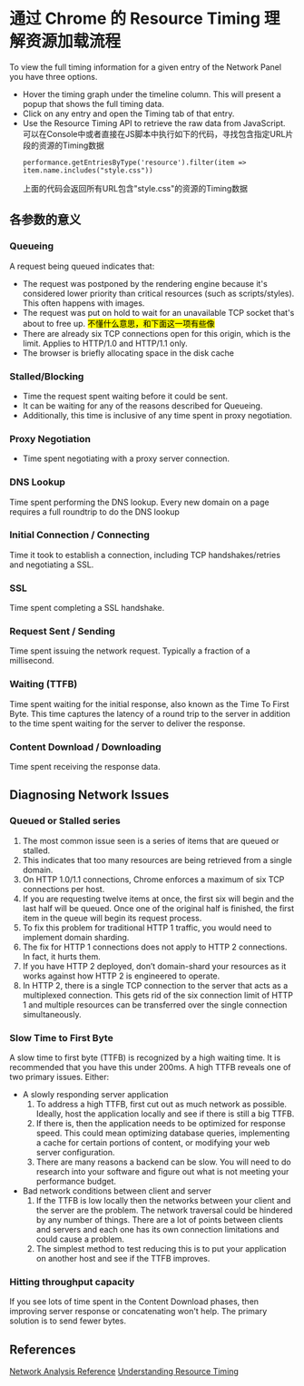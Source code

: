 # 通过 Chrome 的 Resource Timing 理解资源加载流程

To view the full timing information for a given entry of the Network Panel you have three options.
* Hover the timing graph under the timeline column. This will present a popup that shows the full timing data.
* Click on any entry and open the Timing tab of that entry.
* Use the Resource Timing API to retrieve the raw data from JavaScript.  
    可以在Console中或者直接在JS脚本中执行如下的代码，寻找包含指定URL片段的资源的Timing数据
    ```
    performance.getEntriesByType('resource').filter(item => item.name.includes("style.css"))
    ```
    上面的代码会返回所有URL包含"style.css"的资源的Timing数据


## 各参数的意义
### Queueing
A request being queued indicates that:
* The request was postponed by the rendering engine because it's considered lower priority than critical resources (such as scripts/styles). This often happens with images.
* The request was put on hold to wait for an unavailable TCP socket that's about to free up. <mark>不懂什么意思，和下面这一项有些像</mark>
* There are already six TCP connections open for this origin, which is the limit. Applies to HTTP/1.0 and HTTP/1.1 only.
* The browser is briefly allocating space in the disk cache

### Stalled/Blocking
* Time the request spent waiting before it could be sent.
* It can be waiting for any of the reasons described for Queueing.
* Additionally, this time is inclusive of any time spent in proxy negotiation.

### Proxy Negotiation
* Time spent negotiating with a proxy server connection.

### DNS Lookup
Time spent performing the DNS lookup. Every new domain on a page requires a full roundtrip to do the DNS lookup

### Initial Connection / Connecting
Time it took to establish a connection, including TCP handshakes/retries and negotiating a SSL.

### SSL
Time spent completing a SSL handshake.

### Request Sent / Sending
Time spent issuing the network request. Typically a fraction of a millisecond.

### Waiting (TTFB)
Time spent waiting for the initial response, also known as the Time To First Byte. This time captures the latency of a round trip to the server in addition to the time spent waiting for the server to deliver the response.

### Content Download / Downloading
Time spent receiving the response data.



## Diagnosing Network Issues
### Queued or Stalled series
1. The most common issue seen is a series of items that are queued or stalled.
2. This indicates that too many resources are being retrieved from a single domain.
3. On HTTP 1.0/1.1 connections, Chrome enforces a maximum of six TCP connections per host.
4. If you are requesting twelve items at once, the first six will begin and the last half will be queued. Once one of the original half is finished, the first item in the queue will begin its request process.
5. To fix this problem for traditional HTTP 1 traffic, you would need to implement domain sharding.
6. The fix for HTTP 1 connections does not apply to HTTP 2 connections. In fact, it hurts them.
7. If you have HTTP 2 deployed, don’t domain-shard your resources as it works against how HTTP 2 is engineered to operate.
8. In HTTP 2, there is a single TCP connection to the server that acts as a multiplexed connection. This gets rid of the six connection limit of HTTP 1 and multiple resources can be transferred over the single connection simultaneously.

### Slow Time to First Byte
A slow time to first byte (TTFB) is recognized by a high waiting time. It is recommended that you have this under 200ms. A high TTFB reveals one of two primary issues. Either:
* A slowly responding server application
    1. To address a high TTFB, first cut out as much network as possible. Ideally, host the application locally and see if there is still a big TTFB.
    2. If there is, then the application needs to be optimized for response speed. This could mean optimizing database queries, implementing a cache for certain portions of content, or modifying your web server configuration.
    3. There are many reasons a backend can be slow. You will need to do research into your software and figure out what is not meeting your performance budget.
* Bad network conditions between client and server
    1. If the TTFB is low locally then the networks between your client and the server are the problem. The network traversal could be hindered by any number of things. There are a lot of points between clients and servers and each one has its own connection limitations and could cause a problem.
    2. The simplest method to test reducing this is to put your application on another host and see if the TTFB improves.

### Hitting throughput capacity
If you see lots of time spent in the Content Download phases, then improving server response or concatenating won't help. The primary solution is to send fewer bytes.


## References
[Network Analysis Reference](https://developers.google.com/web/tools/chrome-devtools/network-performance/reference#timing-breakdown)
[Understanding Resource Timing](https://developers.google.com/web/tools/chrome-devtools/network-performance/understanding-resource-timing)
